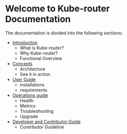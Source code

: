 # Welcome to Kube-router Documentation

The documentation is divided into the following sections:

- [Introduction](#introduction)
  - What is Kube-router?
  - Why Kube-router?
  - Functional Overview
- [Concepts](#concepts)
  - Architecture
  - See it in action
- [User Guide](#user-guide)
  - installations
  - requirements
- [Operations guide](#operation-guide)
  - Health
  - Metrics
  - Troubleshooting
  - Upgrade
- [Developer and Contributor Guide](#contributor-guide)
  - Contributor Guideline
